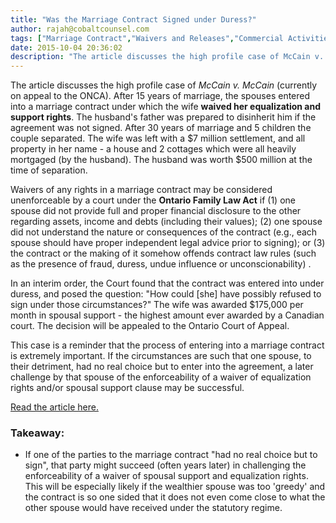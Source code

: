 ```yaml
---
title: "Was the Marriage Contract Signed under Duress?"
author: rajah@cobaltcounsel.com
tags: ["Marriage Contract","Waivers and Releases","Commercial Activities","Rajah"]
date: 2015-10-04 20:36:02
description: "The article discusses the high profile case of McCain v. McCain (currently on appeal to the ONCA). After 15 years of marriage, the spouses entered into a marriage contract under which the wife waived her equalization and support rights.."
---
```




The article discusses the high profile case of *McCain v. McCain* (currently on appeal to the ONCA). After 15 years of marriage, the spouses entered into a marriage contract under which the wife **waived her equalization and support rights**. The husband's father was prepared to disinherit him if the agreement was not signed. After 30 years of marriage and 5 children the couple separated. The wife was left with a $7 million settlement, and all property in her name - a house and 2 cottages which were all heavily mortgaged (by the husband). The husband was worth $500 million at the time of separation.

Waivers of any rights in a marriage contract may be considered unenforceable by a court under the **Ontario Family Law Act** if (1) one spouse did not provide full and proper financial disclosure to the other regarding assets, income and debts (including their values); (2) one spouse did not understand the nature or consequences of the contract (e.g., each spouse should have proper independent legal advice prior to signing); or (3) the contract or the making of it somehow offends contract law rules (such as the presence of fraud, duress, undue influence or unconscionability) .

In an interim order, the Court found that the contract was entered into under duress, and posed the question: "How could [she] have possibly refused to sign under those circumstances?" The wife was awarded $175,000 per month in spousal support - the highest amount ever awarded by a Canadian court. The decision will be appealed to the Ontario Court of Appeal.

This case is a reminder that the process of entering into a marriage contract is extremely important. If the circumstances are such that one spouse, to their detriment, had no real choice but to enter into the agreement, a later challenge by that spouse of the enforceability of a waiver of equalization rights and/or spousal support clause may be successful.

[Read the article here.](https://www.osullivanlaw.com/blog/2014/01/marriage-contracts-how-enforceable-are-they/)

 

### Takeaway:
- If one of the parties to the marriage contract "had no real choice but to sign", that party might succeed (often years later) in challenging the enforceability of a waiver of spousal support and equalization rights. This will be especially likely if the wealthier spouse was too 'greedy' and the contract is so one sided that it does not even come close to what the other spouse would have received under the statutory regime.
